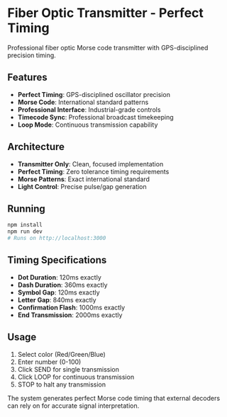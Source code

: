 # Fiber Optic Transmitter - Perfect Timing

Professional fiber optic Morse code transmitter with GPS-disciplined precision timing.

## Features

- **Perfect Timing**: GPS-disciplined oscillator precision
- **Morse Code**: International standard patterns
- **Professional Interface**: Industrial-grade controls
- **Timecode Sync**: Professional broadcast timekeeping
- **Loop Mode**: Continuous transmission capability

## Architecture

- **Transmitter Only**: Clean, focused implementation
- **Perfect Timing**: Zero tolerance timing requirements
- **Morse Patterns**: Exact international standard
- **Light Control**: Precise pulse/gap generation

## Running

```bash
npm install
npm run dev
# Runs on http://localhost:3000
```

## Timing Specifications

- **Dot Duration**: 120ms exactly
- **Dash Duration**: 360ms exactly  
- **Symbol Gap**: 120ms exactly
- **Letter Gap**: 840ms exactly
- **Confirmation Flash**: 1000ms exactly
- **End Transmission**: 2000ms exactly

## Usage

1. Select color (Red/Green/Blue)
2. Enter number (0-100)
3. Click SEND for single transmission
4. Click LOOP for continuous transmission
5. STOP to halt any transmission

The system generates perfect Morse code timing that external decoders can rely on for accurate signal interpretation.